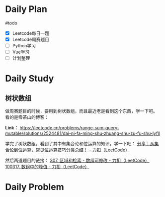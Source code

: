 # Daily Plan
#todo
- [x] Leetcode每日一题
- [x] Leetcode周赛题目
- [ ] Python学习
- [ ] Vue学习
- [ ] 计划整理
# Daily Study
## 树状数组
做周赛题目的时候，要用到树状数组，而且最近老是看到这个东西，学一下吧。
看的是零茶山的博客：

**Link：** https://leetcode.cn/problems/range-sum-query-mutable/solutions/2524481/dai-ni-fa-ming-shu-zhuang-shu-zu-fu-shu-lyfll

学完了树状数组，看到了其中有集合论和位运算的知识，学一下吧：
[分享｜从集合论到位运算，常见位运算技巧分类总结！ - 力扣（LeetCode）](https://leetcode.cn/circle/discuss/CaOJ45/)

然后两道题目的链接：
[307. 区域和检索 - 数组可修改 - 力扣（LeetCode）](https://leetcode.cn/problems/range-sum-query-mutable/description/)
[100317. 数组中的峰值 - 力扣（LeetCode）](https://leetcode.cn/problems/peaks-in-array/)
# Daily Problem